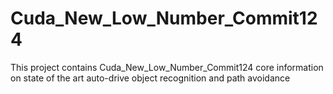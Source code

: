 # Cuda_New_Low_Number_Commit124
This project contains Cuda_New_Low_Number_Commit124 core information on state of the art auto-drive object recognition and path avoidance

